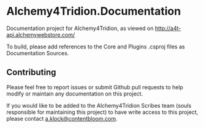 # Alchemy4Tridion.Documentation
Documentation project for Alchemy4Tridion, as viewed on http://a4t-api.alchemywebstore.com/

To build, please add references to the Core and Plugins .csproj files as Documentation Sources.

## Contributing

Please feel free to report issues or submit Github pull requests to help modify or maintain any documentation
on this project.

If you would like to be added to the Alchemy4Tridion Scribes team (souls responsible for maintaining this project) to have write access to this project, please contact
a.klock@contentbloom.com.  
